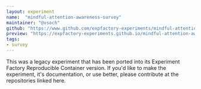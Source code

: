 ```yaml
---
layout: experiment
name:  "mindful-attention-awareness-survey"
maintainer: "@vsoch"
github: "https://www.github.com/expfactory-experiments/mindful-attention-awareness-survey"
preview: "https://expfactory-experiments.github.io/mindful-attention-awareness-survey"
tags:
- survey
---
```


This was a legacy experiment that has been ported into its Experiment Factory Reproducible Container version. If you'd like to make the experiment, it's documentation, or use better, please contribute at the repositories linked here.
